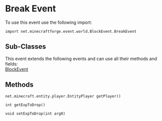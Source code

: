 # Break Event

To use this event use the following import:
```groovy:no-line-numbers
import net.minecraftforge.event.world.BlockEvent.BreakEvent
```

## Sub-Classes
This event extends the following events and can use all their methods and fields: <br>
[BlockEvent](index.md)

## Methods
```groovy:no-line-numbers
net.minecraft.entity.player.EntityPlayer getPlayer()
```

```groovy:no-line-numbers
int getExpToDrop()
```

```groovy:no-line-numbers
void setExpToDrop(int arg0)
```
